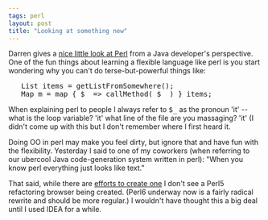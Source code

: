 ```yaml
---
tags: perl
layout: post
title: "Looking at something new"
---
```




Darren gives a <a href="http://radio.weblogs.com/0111784/2002/11/28.html">nice little look at Perl</a> from a Java developer's perspective. One of the fun things about learning a flexible language like perl is you start wondering why you can't do terse-but-powerful things like:

<pre>
   List items = getListFromSomewhere();
   Map m = map { $_ => callMethod( $_ ) } items;
</pre>

<p>When explaining perl to people I always refer to <tt>$_</tt> as the pronoun 'it' -- what is the loop variable? 'it' what line of the file are you massaging? 'it' (I didn't come up with this but I don't remember where I first heard it.</p>

<p>Doing OO in perl may make you feel dirty, but ignore that and have fun with the flexibility. Yesterday I said to one of my coworkers (when referring to our ubercool Java code-generation system written in perl): "When you know perl everything just looks like text."</p>

<p>That said, while there are <a href="http://sourceforge.net/projects/preface/">efforts to create one</a> I don't see a Perl5 refactoring browser being created. (Perl6 underway now is a fairly radical rewrite and should be more regular.) I wouldn't have thought this a big deal until I used IDEA for a while.</p>


